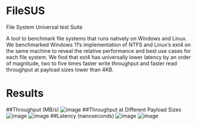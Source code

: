 # FileSUS
File System Universal test Suite

A tool to benchmark file systems that runs natively on Windows and Linux. We benchmarked Windows 11’s implementation of NTFS and Linux’s ext4 on the same machine to reveal the relative performance and best use cases for each file system. We find that ext4 has universally lower latency by an order of magnitude, two to five times faster write throughput and faster read throughput at payload sizes lower than 4KB.

# Results
##Throughput (MB/s)
![image](https://user-images.githubusercontent.com/16845012/145524013-cfe0005f-5bea-4bf8-ab6a-9fc361850481.png)
##Throughput at Different Payload Sizes
![image](https://user-images.githubusercontent.com/16845012/145524046-d76ea2a9-5b69-487c-ab7d-495df70f882d.png)
![image](https://user-images.githubusercontent.com/16845012/145524063-6175774a-1b4a-412e-b824-ccb6a86213a8.png)
##Latency (nanoseconds)
![image](https://user-images.githubusercontent.com/16845012/145524090-d6160844-ccf6-4324-8e64-d5ea92dd0cc8.png)
![image](https://user-images.githubusercontent.com/16845012/145524129-c1ce4740-dc07-4afb-bd7c-f5c99f5d385e.png)
